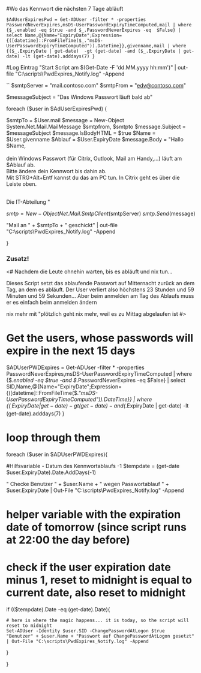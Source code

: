 #Wo das Kennwort die nächsten 7 Tage abläuft  
```
$AdUserExpiresPwd = Get-ADUser -filter * -properties PasswordNeverExpires,msDS-UserPasswordExpiryTimeComputed,mail | where {$_.enabled -eq $true -and $_.PasswordNeverExpires -eq  $False} | select Name,@{Name="ExpiryDate";Expression={([datetime]::FromFileTime($_."msDS-UserPasswordExpiryTimeComputed")).DateTime}},givenname,mail | where {($_.ExpiryDate | get-date)  -gt (get-date) -and ($_.ExpiryDate | get-date) -lt (get-date).adddays(7) }
```

#Log Eintrag
"Start Script am  $(Get-Date -F 'dd.MM.yyyy hh:mm')" | out-file "C:\scripts\PwdExpires_Notify.log" -Append

``
$smtpServer = "mail.contoso.com"
$smtpFrom = "edv@contoso.com"

$messageSubject = "Das Windows Passwort läuft bald ab"

foreach ($user in $AdUserExpiresPwd) {
 
$smtpTo = $User.mail
$message = New-Object System.Net.Mail.MailMessage $smtpfrom, $smtpto
$message.Subject = $messageSubject
$message.IsBodyHTML = $true
$Name = $User.givenname
$Ablauf = $User.ExpiryDate
$message.Body = "Hallo $Name, <br><br>
dein Windows Passwort (für Citrix, Outlook, Mail am Handy,...) läuft am $Ablauf ab. <br>
Bitte ändere dein Kennwort bis dahin ab.<br>
Mit STRG+Alt+Entf kannst du das am PC tun. In Citrix geht es über die Leiste oben.
<br><br>

Die IT-Abteilung
"

$smtp = New-Object Net.Mail.SmtpClient($smtpServer)
$smtp.Send($message)

"Mail an " + $smtpTo + " geschickt" | out-file "C:\scripts\PwdExpires_Notify.log" -Append

}

### Zusatz!

<#
Nachdem die Leute ohnehin warten, bis es abläuft und nix tun...

Dieses Script setzt das ablaufende Passwort auf Mitternacht zurück an dem Tag, an dem es abläuft. Der User verliert also höchstens 23 Stunden und 59 Minuten und 59 Sekunden...
Aber beim anmelden am Tag des Ablaufs muss er es einfach beim anmelden ändern

nix mehr mit "plötzlich geht nix mehr, weil es zu Mittag abgelaufen ist
#>

# Get the users, whose passwords will expire in the next 15 days
$ADUserPWDExpires = Get-ADUser -filter * -properties PasswordNeverExpires,msDS-UserPasswordExpiryTimeComputed | where {$_.enabled -eq $true -and $_.PasswordNeverExpires -eq  $False} | select SID,Name,@{Name="ExpiryDate";Expression={([datetime]::FromFileTime($_."msDS-UserPasswordExpiryTimeComputed")).DateTime}} | where {($_.ExpiryDate | get-date)  -gt (get-date) -and ($_.ExpiryDate | get-date) -lt (get-date).adddays(7) }


# loop through them
foreach ($user in $ADUserPWDExpires){

#Hilfsvariable - Datum des Kennwortablaufs -1
$tempdate = (get-date $user.ExpiryDate).Date.AddDays(-1)

" Checke Benutzer " + $user.Name + " wegen Passwortablauf " + $user.ExpiryDate | Out-File "C:\scripts\PwdExpires_Notify.log" -Append

# helper variable with the expiration date of tomorrow (since script runs at 22:00 the day before)

# check if the user expiration date minus 1, reset to midnight is equal to current date, also reset to midnight
if (($tempdate).Date -eq (get-date).Date){

    # here is where the magic happens... it is today, so the script will reset to midnight
    Set-ADUser -Identity $user.SID -ChangePasswordAtLogon $true
    "Benutzer" + $user.Name + "Passwort auf ChangePasswordAtLogon gesetzt" | Out-File "C:\scripts\PwdExpires_Notify.log" -Append

}


}
